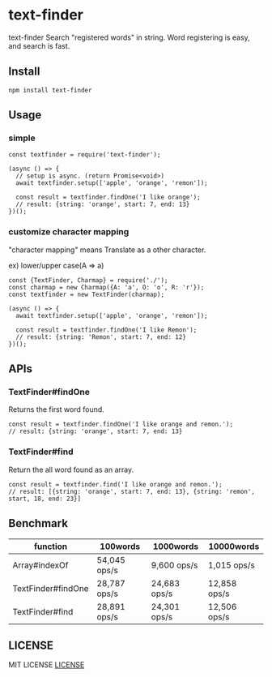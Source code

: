 # text-finder

text-finder Search "registered words" in string.
Word registering is easy, and search is fast.

## Install

```
npm install text-finder
```

## Usage

### simple

```
const textfinder = require('text-finder');

(async () => {
  // setup is async. (return Promise<void>)
  await textfinder.setup(['apple', 'orange', 'remon']);
  
  const result = textfinder.findOne('I like orange');
  // result: {string: 'orange', start: 7, end: 13}
})();
```

### customize character mapping

"character mapping" means Translate as a other character. 

ex) lower/upper case(A => a)

```
const {TextFinder, Charmap} = require('./');
const charmap = new Charmap({A: 'a', O: 'o', R: 'r'});
const textfinder = new TextFinder(charmap);

(async () => {
  await textfinder.setup(['apple', 'orange', 'remon']);
  
  const result = textfinder.findOne('I like Remon');
  // result: {string: 'Remon', start: 7, end: 12}
})();
```

## APIs

### TextFinder#findOne

Returns the first word found.

```
const result = textfinder.findOne('I like orange and remon.');
// result: {string: 'orange', start: 7, end: 13}
```

### TextFinder#find

Return the all word found as an array.

```
const result = textfinder.find('I like orange and remon.');
// result: [{string: 'orange', start: 7, end: 13}, {string: 'remon', start, 18, end: 23}]
```

## Benchmark

| function | 100words | 1000words | 10000words |
|----------|----------|-----------|------------|
| Array#indexOf | 54,045 ops/s | 9,600 ops/s | 1,015 ops/s |
| TextFinder#findOne | 28,787 ops/s | 24,683 ops/s | 12,858 ops/s |
| TextFinder#find | 28,891 ops/s | 24,301 ops/s | 12,506 ops/s |

## LICENSE

MIT LICENSE [LICENSE](LICENSE)

